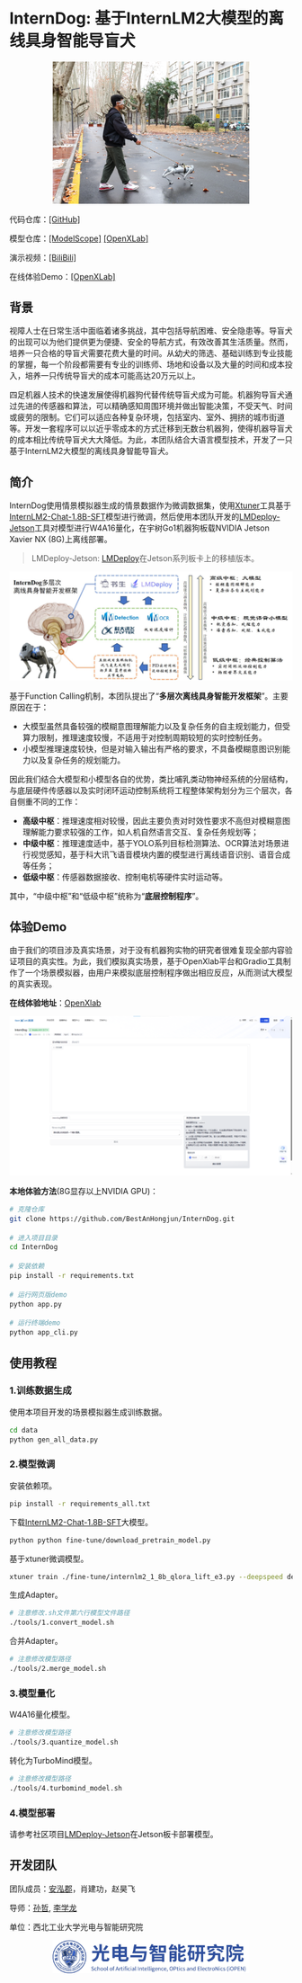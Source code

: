# InternDog: 基于InternLM2大模型的离线具身智能导盲犬

<div align="center"><img src="./attach/InternDog.jpg" width="350"></div>

代码仓库：[[GitHub]](https://github.com/BestAnHongjun/InternDog)

模型仓库：[[ModelScope]](https://modelscope.cn/models/CoderAN/InternDog-w4a16-turbomind/summary)  [[OpenXLab]](https://openxlab.org.cn/models/detail/Coder-AN/InternDog-w4a16-turbomind)

演示视频：[[BiliBili]](https://www.bilibili.com/video/BV1RK421s7dm/)

在线体验Demo：[[OpenXLab]](https://openxlab.org.cn/apps/detail/Coder-AN/InternDog)

## 背景
视障人士在日常生活中面临着诸多挑战，其中包括导航困难、安全隐患等。导盲犬的出现可以为他们提供更为便捷、安全的导航方式，有效改善其生活质量。然而，培养一只合格的导盲犬需要花费大量的时间。从幼犬的筛选、基础训练到专业技能的掌握，每一个阶段都需要有专业的训练师、场地和设备以及大量的时间和成本投入，培养一只传统导盲犬的成本可能高达20万元以上。

四足机器人技术的快速发展使得机器狗代替传统导盲犬成为可能。机器狗导盲犬通过先进的传感器和算法，可以精确感知周围环境并做出智能决策，不受天气、时间或疲劳的限制。它们可以适应各种复杂环境，包括室内、室外、拥挤的城市街道等。开发一套程序可以以近乎零成本的方式迁移到无数台机器狗，使得机器导盲犬的成本相比传统导盲犬大大降低。为此，本团队结合大语言模型技术，开发了一只基于InternLM2大模型的离线具身智能导盲犬。

## 简介

InternDog使用情景模拟器生成的情景数据作为微调数据集，使用[Xtuner](https://github.com/InternLM/xtuner)工具基于[InternLM2-Chat-1.8B-SFT](https://modelscope.cn/models/Shanghai_AI_Laboratory/internlm2-chat-1_8b-sft/summary)模型进行微调，然后使用本团队开发的[LMDeploy-Jetson](https://github.com/BestAnHongjun/LMDeploy-Jetson)工具对模型进行W4A16量化，在宇树Go1机器狗板载NVIDIA Jetson Xavier NX (8G)上离线部署。

> LMDeploy-Jetson: [LMDeploy](https://github.com/InternLM/lmdeploy)在Jetson系列板卡上的移植版本。

![](./attach/framework.jpg)

基于Function Calling机制，本团队提出了“**多层次离线具身智能开发框架**”。主要原因在于：
* 大模型虽然具备较强的模糊意图理解能力以及复杂任务的自主规划能力，但受算力限制，推理速度较慢，不适用于对控制周期较短的实时控制任务。
* 小模型推理速度较快，但是对输入输出有严格的要求，不具备模糊意图识别能力以及复杂任务的规划能力。

因此我们结合大模型和小模型各自的优势，类比哺乳类动物神经系统的分层结构，与底层硬件传感器以及实时闭环运动控制系统将工程整体架构划分为三个层次，各自侧重不同的工作：

* **高级中枢**：推理速度相对较慢，因此主要负责对时效性要求不高但对模糊意图理解能力要求较强的工作，如人机自然语言交互、复杂任务规划等；
* **中级中枢**：推理速度适中，基于YOLO系列目标检测算法、OCR算法对场景进行视觉感知，基于科大讯飞语音模块内置的模型进行离线语音识别、语音合成等任务；
* **低级中枢**：传感器数据接收、控制电机等硬件实时运动等。

其中，“中级中枢”和“低级中枢”统称为“**底层控制程序**”。

## 体验Demo

由于我们的项目涉及真实场景，对于没有机器狗实物的研究者很难复现全部内容验证项目的真实性。为此，我们模拟真实场景，基于OpenXlab平台和Gradio工具制作了一个场景模拟器，由用户来模拟底层控制程序做出相应反应，从而测试大模型的真实表现。

**在线体验地址**：[OpenXlab](https://openxlab.org.cn/apps/detail/Coder-AN/InternDog)

![](./attach/openxlab.jpg)

**本地体验方法**(8G显存以上NVIDIA GPU)：

```sh
# 克隆仓库
git clone https://github.com/BestAnHongjun/InternDog.git

# 进入项目目录
cd InternDog

# 安装依赖
pip install -r requirements.txt

# 运行网页版demo
python app.py

# 运行终端demo
python app_cli.py
```

## 使用教程

### 1.训练数据生成

使用本项目开发的场景模拟器生成训练数据。

```sh
cd data
python gen_all_data.py
```

### 2.模型微调

安装依赖项。

```sh
pip install -r requirements_all.txt
```

下载[InternLM2-Chat-1.8B-SFT](https://modelscope.cn/models/Shanghai_AI_Laboratory/internlm2-chat-1_8b-sft/summary)大模型。

```sh
python python fine-tune/download_pretrain_model.py 
```

基于xtuner微调模型。

```sh
xtuner train ./fine-tune/internlm2_1_8b_qlora_lift_e3.py --deepspeed deepspeed_zero2
```

生成Adapter。

```sh
# 注意修改.sh文件第六行模型文件路径
./tools/1.convert_model.sh
```

合并Adapter。

```sh
# 注意修改模型路径
./tools/2.merge_model.sh
```

### 3.模型量化

W4A16量化模型。

```sh
# 注意修改模型路径
./tools/3.quantize_model.sh
```

转化为TurboMind模型。

```sh
# 注意修改模型路径
./tools/4.turbomind_model.sh
```

### 4.模型部署

请参考社区项目[LMDeploy-Jetson](https://github.com/BestAnHongjun/LMDeploy-Jetson)在Jetson板卡部署模型。

## 开发团队

团队成员：[安泓郡](https://www.anhongjun.top)，肖建功，赵昊飞

导师：[孙哲](https://iopen.nwpu.edu.cn/info/1251/2076.htm), [李学龙](https://iopen.nwpu.edu.cn/info/1015/1172.htm)

单位：西北工业大学光电与智能研究院

<div align="center"><img src="./attach/iopen.jpg" width="350"></div>
